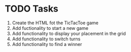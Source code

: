 # TODO Tasks

1. Create the HTML fot the TicTacToe game
2. Add fuctionality to start a new game
3. Add functionality to display your placement in the grid
4. Add functionality to switch turns
5. Add functionality to find a winner
